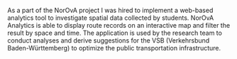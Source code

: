As a part of the NorOvA project I was hired to implement a web-based analytics tool to investigate spatial data collected by students.
NorOvA Analytics is able to display route records on an interactive map and filter the result by space and time.
The application is used by the research team to conduct analyses and derive suggestions for the VSB (Verkehrsbund Baden-Württemberg) to optimize the public transportation infrastructure.
